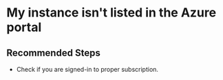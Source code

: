 <properties
	pageTitle="My instance isn't listed in the Azure portal"
	description="My instance isn't listed in the Azure portal"
	infoBubbleText="My instance isn't listed in the Azure portal"
	service=""
	resource=""
	authors="srdan-bozovic-msft"
	ms.author="srbozovi"
	displayOrder=""
	articleId="1180a85f-6f15-4652-9108-2ec38312af3c"
	diagnosticScenario=""
	selfHelpType="generic"
	supportTopicIds="32637276"
	resourceTags=""
	productPesIds="16259"
	cloudEnvironments="public"
/>

# My instance isn't listed in the Azure portal

## **Recommended Steps**

- Check if you are signed-in to proper subscription.
